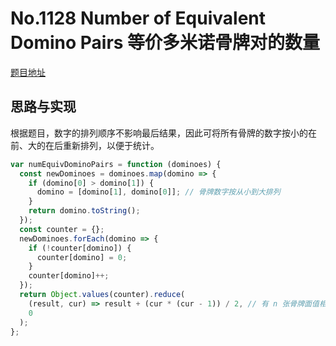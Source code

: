 # No.1128 Number of Equivalent Domino Pairs 等价多米诺骨牌对的数量

[题目地址](https://leetcode-cn.com/problems/number-of-equivalent-domino-pairs/)

## 思路与实现

根据题目，数字的排列顺序不影响最后结果，因此可将所有骨牌的数字按小的在前、大的在后重新排列，以便于统计。

```javascript
var numEquivDominoPairs = function (dominoes) {
  const newDominoes = dominoes.map(domino => {
    if (domino[0] > domino[1]) {
      domino = [domino[1], domino[0]]; // 骨牌数字按从小到大排列
    }
    return domino.toString();
  });
  const counter = {};
  newDominoes.forEach(domino => {
    if (!counter[domino]) {
      counter[domino] = 0;
    }
    counter[domino]++;
  });
  return Object.values(counter).reduce(
    (result, cur) => result + (cur * (cur - 1)) / 2, // 有 n 张骨牌面值相同，根据排列组合，两两成对的数量为 n*(n-1)/2
    0
  );
};
```
